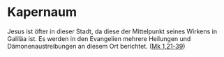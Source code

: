 # Kapernaum
Jesus ist öfter in dieser Stadt, da diese der Mittelpunkt seines Wirkens in Galiläa ist. Es werden in den Evangelien mehrere Heilungen und Dämonenaustreibungen an diesem Ort berichtet. ([Mk 1,21-39](https://www.bibleserver.com/LUT/Markus1%2C21-39))